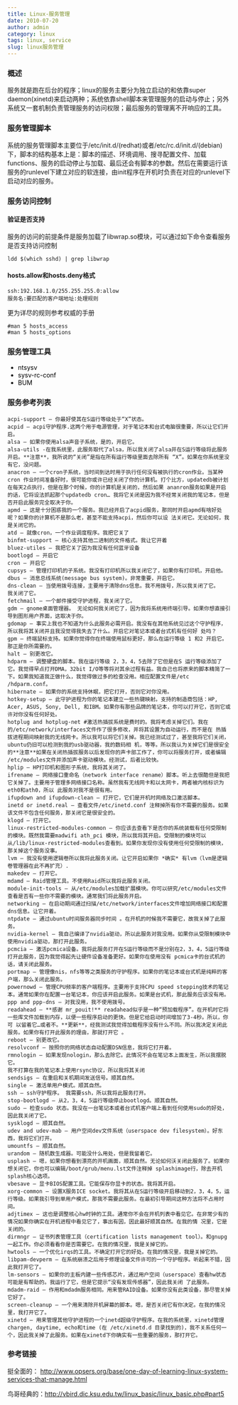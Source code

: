 ```yaml
---
title: Linux-服务管理
date: 2010-07-20
author: admin
category: linux
tags: linux, service
slug: linux服务管理
---
```


### 概述

服务就是跑在后台的程序；linux的服务主要分为独立启动的和依靠super
daemon(xinetd)来启动两种；系统依靠shell脚本来管理服务的启动与停止；另外系统又一套机制负责管理服务的访问权限；最后服务的管理离不开响应的工具。

### 服务管理脚本

系统的服务管理脚本主要位于/etc/init.d/(redhat)或者/etc/rc.d/init.d/(debian)下，脚本的结构基本上是：脚本的描述、环境调用、搜寻配置文件、加载functions、服务的启动停止与加载、最后还会有脚本的参数。然后在需要运行该服务的runlevel下建立对应的软连接，由init程序在开机时负责在对应的runlevel下启动对应的服务。

### 服务访问控制

#### 验证是否支持

服务的访问的前提条件是服务加载了libwrap.so模块，可以通过如下命令查看服务是否支持访问控制

    ldd $(which sshd) | grep libwrap

#### hosts.allow和hosts.deny格式

    ssh:192.168.1.0/255.255.255.0:allow
    服务名:要匹配的客户端地址:处理规则

更为详尽的规则参考权威的手册

    #man 5 hosts_access
    #man 5 hosts_options

### 服务管理工具

-   <span style="color: #000000;">ntsysv</span>
-   <span style="color: #000000;">sysv-rc-conf</span>
-   <span style="color: #000000;">BUM</span>

### 服务参考列表

    acpi-support – 你最好使其在S运行等级处于“X”状态。
    acpid – acpi守护程序.这两个用于电源管理，对于笔记本和台式电脑很重要，所以让它们开启。
    alsa – 如果你使用alsa声音子系统，是的，开启它。
    alsa-utils -在我系统里，此服务取代了alsa，所以我关闭了alsa并在S运行等级将此服务开启。**注意**，我所说的“关闭”是指在所有运行等级里面去除所有 “X”。如果在你系统里没有它，没问题。
    anacron – 一个cron子系统，当时间到达时用于执行任何没有被执行的cron作业。当某种cron 作业时间准备好时，很可能你或许已经关闭了你的计算机。打个比方，updatedb被计划在每天2点执行，但是在那个时候，你的计算机是关闭的，然后如果 ananron服务如果是开启的话，它将设法抓起那个updatedb cron… 我将它关闭是因为我不经常关闭我的笔记本，但是否开启此服务完全取决于你。
    apmd – 这是十分困惑我的一个服务。我已经开启了acpid服务，那同时开启apmd有啥好处呢？如果你的计算机不是那么老，甚至不能支持acpi，然后你可以设 法关闭它。无论如何，我是关闭它的。
    atd – 就像cron，一个作业调度程序。我把它关了
    binfmt-support – 核心支持其他二进制的文件格式。我让它开着
    bluez-utiles – 我把它关了因为我没有任何蓝牙设备
    bootlogd – 开启它
    cron – 开启它
    cupsys – 管理打印机的子系统。我没有打印机所以我关闭它了，如果你有打印机，开启他。
    dbus – 消息总线系统(message bus system)。非常重要，开启它。
    dns-clean – 当使用拨号连接，主要用于清除dns信息。我不用拨号，所以我关闭了它。
    我关闭了它。
    fetchmail – 一个邮件接受守护进程，我关闭了它。
    gdm – gnome桌面管理器。 无论如何我关闭它了，因为我将系统用终端引导。如果你想直接引导到图形用户界面，这取决于你。
    gdomap – 事实上我也不知道为什么此服务必需开启。我没有在其他系统见过这个守护程序，所以我将其关闭并且我没觉得我失去了什么。开启它对笔记本或者台式机有任何好 处吗？
    gpm – 终端鼠标支持。如果你觉得你在终端使用鼠标更好，那么在运行等级 1 和2 开启它。那正是你所需要的。
    halt – 别更改它。
    hdparm – 调整硬盘的脚本。我在运行等级 2，3，4，5去除了它但是在S 运行等级添加了它。我觉得早点打开DMA，32bit I/O等等将对其余过程有益。我自己也将原来的脚本精简了一下。如果我知道我正做什么，我觉得做过多的检查没用。相应配置文件是/etc /hdparm.conf。
    hibernate – 如果你的系统支持休眠，把它打开，否则它对你没用。
    hotkey-setup – 此守护进程为你的笔记本建立一些热键映射。支持的制造商包括：HP, Acer, ASUS, Sony, Dell, 和IBM。如果你有那些品牌的笔记本，你可以打开它，否则它或许对你没有任何好处。
    hotplug and hotplug-net #激活热插拔系统是费时的。我将考虑关掉它们。我在的/etc/network/interfaces文件作了很多修改，并将其设置为自动运行，而不是在 热插拔进程期间映射我的无线网卡。所以我可以将它们关掉。我已经测试过了，甚至我将它们关闭，ubuntu仍旧可以检测到我的usb驱动器，我的数码相 机，等等。所以我认为关掉它们是很安全的**注意**如果在关闭热插拔服务以后发现你的声卡部工作了，你可以将服务打开，或者编辑 /etc/modules文件并添加声卡驱动模块。经测试，后者比较快。
    hplip – HP打印机和图形子系统，我将其关闭了。
    ifrename – 网络接口重命名（network interface rename）脚本。听上去很酷但是我把它关掉了。主要用于管理多网络接口名称。虽然我有无线网卡和以太网卡，两者被内核标识为eth0和ath0，所以 此服务对我不是很有用。
    ifupdown and ifupdown-clean – 打开它，它们是开机时网络及口激活脚本。
    inetd or inetd.real – 查看文件/etc/inetd.conf 注释掉所有你不需要的服务。如果该文件不包含任何服务，那关闭它是很安全的。
    klogd – 打开它。
    linux-restricted-modules-common – 你应该去查看下是否你的系统装载有任何受限制的模块。既然我需要madwifi ath_pci 模块，所以我将其开启。受限制的模块可以从/lib/linux-restricted-modules查看到。如果你发现你没有使用任何受限制的模块， 那关掉这个服务没事。
    lvm – 我没有使用逻辑卷所以我将此服务关闭。让它开启如果你 *确实* 有lvm（lvm是逻辑卷管理器在此不再扩充）.
    makedev – 打开它。
    mdamd – Raid管理工具。不使用Raid所以我将此服务关闭。
    module-init-tools – 从/etc/modules加载扩展模块。你可以研究/etc/modules文件查看是否有一些你不需要的模块。通常我们将此服务开启。
    networking – 在启动期间通过扫描/etc/network/interfaces文件增加网络接口和配置dns信息。让它开着。
    ntpdate – 通过ubuntu时间服务器同步时间 。在开机的时候我不需要它，故我关掉了此服务。
    nvidia-kernel – 我自己编译了nvidia驱动，所以此服务对我没用。如果你从受限制模块中使用nvidia驱动，那打开此服务。
    pcmcia – 激活pcmica设备。我将此服务打开在S运行等级而不是分别在2，3，4，5运行等级打开此服务，因为我觉得起先让硬件设备准备更好。如果你在使用没有 pcmica卡的台式机的话，请关闭此服务。
    portmap – 管理像nis，nfs等等之类服务的守护程序。如果你的笔记本或台式机是纯粹的客户端，那么关闭此服务。
    powernowd – 管理CPU频率的客户端程序。主要用于支持CPU speed stepping技术的笔记本。通常如果你在配置一台笔记本，你应该开启此服务。如果是台式机，那此服务应该没有用。
    ppp and ppp-dns – 对我没用，我不使用拨号。
    readahead – **感谢 mr_pouit!** readahead似乎是一种“预加载程序”。在开机时它将一些库文件加载到内存，以便一些程序启动的更快。但是它给启动时间增加了3-4秒。所以，你可 以留着它…或者不。**更新**，经我测试我觉得加载程序没有什么不同。所以我决定关闭此服务。如果你有打开此服务的理由，那就打开它 。
    reboot – 别更改它。
    resolvconf – 按照你的网络状态自动配置DSN信息，我将它打开着。
    rmnologin – 如果发现nologin，那么去除它。此情况不会在笔记本上面发生，所以我摆脱它。
    我不打算在我的笔记本上使用rsync协议，所以我将其关闭
    sendsigs – 在重启和关机期间发送信号。顺其自然。
    single – 激活单用户模式。顺其自然。
    ssh – ssh守护程序。 我需要ssh，所以我将此服务打开。
    stop-bootlogd – 从2，3，4，5运行等级停止bootlogd。顺其自然。
    sudo – 检查sudo 状态。我没在一台笔记本或者台式机客户端上看到任何使用sudo的好处，因此我关闭了它。
    sysklogd – 顺其自然。
    udev and udev-mab – 用户空间dev文件系统（userspace dev filesystem）。好东西，我将它们打开。
    umountfs – 顺其自然。
    urandom – 随机数生成器。可能没什么用处，但是我留着它。
    usplash – 嗯，如果你想看到漂亮的开机画面，顺其自然。无论如何沃关闭此服务了。如果你想关闭它，你也可以编辑/boot/grub/menu.lst文件注释掉 splashimage行，除去开机 splash核心选项。
    vbesave – 显卡BIOS配置工具。它能保存你显卡的状态。我将其开启。
    xorg-common – 设置X服务ICE socket。我将其从在S运行等级开启移动到2，3，4，5，运行等级。如果我引导到单用户模式，那我不需要此服务。在最初引导期间这种方法将不占用时 间。
    adjtimex – 这也是调整核心hw时钟的工具。通常你不会在开机列表中看见它。在非常少有的情况如果你确实在开机进程中看见它了，事出有因，因此最好顺其自然。在我的情 况里，它是关闭的。
    dirmngr – 证书列表管理工具（certification lists management tool）。和gnupg一起工作。你必须看看你是否需要它。在我的情况里，我是关掉它的。
    hwtools – 一个优化irqs的工具。不确定打开它的好处。在我的情况里，我是关掉它的。
    libpam-devperm – 在系统崩溃之后用于修理设备文件许可的一个守护程序。听起来不错，因此我打开它了。
    lm-sensors – 如果你的主板内建一些传感芯片，通过用户空间（userspace）查看hw状态可能是有帮助的。我运行了它，但是它提示“没有发现传感器”，因此我关闭 了此服务。
    mdadm-raid – 作用和mdadm服务相同。用来管RAID设备。如果你没有此类设备，那尽管关掉它好了。
    screen-cleanup – 一个用来清除开机屏幕的脚本。嗯，是否关闭它有你决定。在我的情况里，我打开它了。
    xinetd – 用来管理其他守护进程的一个inetd超级守护程序。在我的系统里，xinetd管理chargen, daytime, echo和time (在 /etc/xinetd.d 目录找到的)，我不关系任何一个，因此我关掉了此服务。如果在xinetd下你确实有一些重要的服务，那打开它。

### 参考链接

挺全面的： <http://www.opsers.org/base/one-day-of-learning-linux-system-services-that-manage.html>

鸟哥经典的：<http://vbird.dic.ksu.edu.tw/linux_basic/linux_basic.php#part5>
